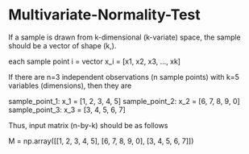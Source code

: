 # Multivariate-Normality-Test

If a sample is drawn from k-dimensional (k-variate)
space, the sample should be a vector of shape (k,).

each sample point i = vector x_i = [x1, x2, x3, ..., xk]

If there are n=3 independent observations (n sample
points) with k=5 variables (dimensions), then they are

sample_point_1: x_1 = [1, 2, 3, 4, 5]
sample_point_2: x_2 = [6, 7, 8, 9, 0]
sample_point_3: x_3 = [3, 4, 5, 6, 7]

Thus, input matrix (n-by-k) should be as follows

M = np.array([[1, 2, 3, 4, 5],
              [6, 7, 8, 9, 0],
              [3, 4, 5, 6, 7]])
